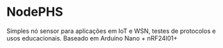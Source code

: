 # NodePHS

Simples nó sensor para aplicações em IoT e WSN, testes de protocolos e usos educacionais.
Baseado em Arduino Nano + nRF24l01+




